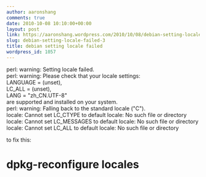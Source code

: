 ```yaml
---
author: aaronshang
comments: true
date: 2010-10-08 10:10:00+00:00
layout: post
link: https://aaronshang.wordpress.com/2010/10/08/debian-setting-locale-failed-3/
slug: debian-setting-locale-failed-3
title: debian setting locale failed
wordpress_id: 1057
---
```


  
perl: warning: Setting locale failed.  
perl: warning: Please check that your locale settings:  
        LANGUAGE = (unset),  
        LC_ALL = (unset),  
        LANG = "zh_CN.UTF-8"  
    are supported and installed on your system.  
perl: warning: Falling back to the standard locale ("C").  
locale: Cannot set LC_CTYPE to default locale: No such file or directory  
locale: Cannot set LC_MESSAGES to default locale: No such file or directory  
locale: Cannot set LC_ALL to default locale: No such file or directory  
   
  
to fix this:  
# dpkg-reconfigure locales
